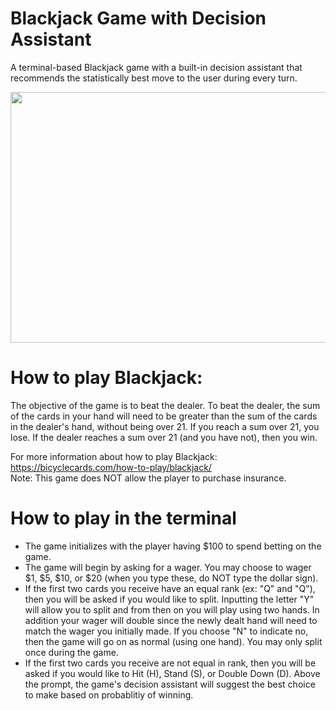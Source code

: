 # Blackjack Game with Decision Assistant

A terminal-based Blackjack game with a built-in decision assistant that recommends the statistically best move to the user during every turn.

<img src="https://media.giphy.com/media/cnuv9TbEAA8NN4h6c5/giphy.gif" width="576" height="401" />

# How to play Blackjack:

The objective of the game is to beat the dealer. To beat the dealer, the sum of the cards in your hand will need to be greater than the sum of the cards in the dealer's hand, without being over 21. If you reach a sum over 21, you lose. If the dealer reaches a sum over 21 (and you have not), then you win.

For more information about how to play Blackjack: https://bicyclecards.com/how-to-play/blackjack/ <br/>
Note: This game does NOT allow the player to purchase insurance. 

# How to play in the terminal
- The game initializes with the player having $100 to spend betting on the game.
- The game will begin by asking for a wager. You may choose to wager $1, $5, $10, or $20 (when you type these, do NOT type the dollar sign). 
- If the first two cards you receive have an equal rank (ex: "Q" and "Q"), then you will be asked if you would like to split. Inputting the letter "Y" will allow you to split and from then on you will play using two hands. In addition your wager will double since the newly dealt hand will need to match the wager you initially made. If you choose "N" to indicate no, then the game will go on as normal (using one hand). You may only split once during the game.
- If the first two cards you receive are not equal in rank, then you will be asked if you would like to Hit (H), Stand (S), or Double Down (D). Above the prompt, the game's decision assistant will suggest the best choice to make based on probablitiy of winning.
